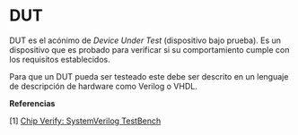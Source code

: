 # DUT

DUT es el acónimo de *Device Under Test* (dispositivo bajo prueba). Es un dispositivo que es probado para verificar si su comportamiento cumple con los requisitos establecidos.

Para que un DUT pueda ser testeado este debe ser descrito en un lenguaje de descripción de hardware como Verilog o VHDL.



**Referencias**

[1] [Chip Verify: SystemVerilog TestBench](https://www.chipverify.com/systemverilog/systemverilog-simple-testbench)